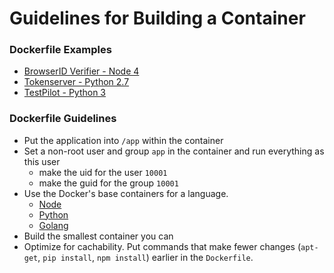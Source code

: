 # Guidelines for Building a Container

### Dockerfile Examples 

* [BrowserID Verifier - Node 4](https://github.com/mozilla/browserid-verifier/blob/master/Dockerfile)
* [Tokenserver - Python 2.7](https://github.com/mozilla-services/tokenserver/blob/master/Dockerfile)
* [TestPilot - Python 3](https://github.com/mozilla/testpilot/blob/master/Dockerfile)

### Dockerfile Guidelines

* Put the application into `/app` within the container
* Set a non-root user and group `app` in the container and run everything as this user
  * make the uid for the user `10001`
  * make the guid for the group `10001`
* Use the Docker's base containers for a language. 
  * [Node](https://hub.docker.com/_/node/)
  * [Python](https://hub.docker.com/_/python/)
  * [Golang](https://hub.docker.com/_/golang/)
* Build the smallest container you can
* Optimize for cachability. Put commands that make fewer changes (`apt-get`, `pip install`, `npm install`) earlier in the `Dockerfile`.
